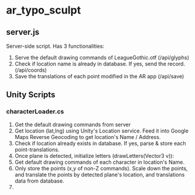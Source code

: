# ar_typo_sculpt

## server.js
Server-side script. Has 3 functionalities:
1. Serve the default drawing commands of LeagueGothic.otf (/api/glyphs)
2. Check if location name is already in database. If yes, send the record. (/api/coords)
3. Save the translations of each point modified in the AR app (/api/save)

## Unity Scripts
### characterLoader.cs
1. Get the default drawing commands from server
2. Get location (lat,lng) using Unity's Location service. Feed it into Google Maps Reverse Geocoding to get location's Name / Address.
3. Check if location already exists in database. If yes, parse & store each point-translations.
4. Once plane is detected, initialize letters (drawLetters(Vector3 v)):
  1. Get default drawing commands of each character in location's Name.
  2. Only store the points (x,y of non-Z commands). Scale down the points, and translate the points by detected plane's location, and translations data from database.
  3. 
